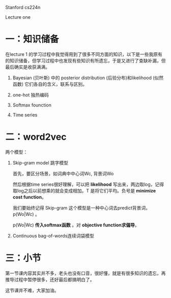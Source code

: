Stanford cs224n

Lecture one




# 一：知识储备

在lecture 1 的学习过程中我觉得用到了很多不同方面的知识，以下是一些我原有的知识储备，但学习过程中也发现有些知识有所遗忘，于是又进行了查缺补漏，但最后确实是收获满满。

1. Bayesian (贝叶斯) 中的 posterior distribution (后验分布)和likelihood (似然函数) 它们各自的含义，联系与区别。

2. one-hot 独热编码
3. Softmax founction
4. Time series 





# 二：word2vec

两个模型：

1. Skip-gram model 跳字模型

   

   首先，要区分场景，如词典中中心词Wc, 背景词Wo

   然后根据time series很好理解，可以把  **likelihood** 写出来，两边取log，记得取log之后以前想乘的就会变成相加。T 是将它们平均。负号是 **minimize cost function**。

   

   我们要始终记得 Skip-gram 这个模型是一种中心词去predict背景词，p(Wo|Wc) 。

   

   p(Wo|Wc)  **传入softmax函数** 。对 **objective function求偏导**。



2. Continuous bag-of-words连续词袋模型

 



# 三：小节

第一节课内容其实并不多，老头也没有口音，很好懂，就是有很多知识的遗忘，再推导过程中暂停很多，还好最后都搞明白了。

这节课并不难，大家加油。





